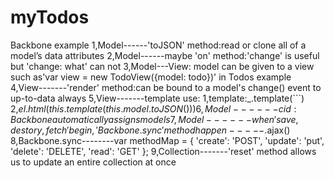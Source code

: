 myTodos
=======

Backbone example
1,Model------'toJSON' method:read or clone all of a model’s data attributes
2,Model------maybe 'on' method:'change' is useful but 'change: what' can not
3,Model---View: model can be given to a view such as'var view = new TodoView({model: todo})' in Todos example
4,View-------'render' method:can be bound to a model's change() event to up-to-data always
5,View-------template use: 1,template:_.template(```) 2,$el.html(this.template(this.model.toJSON()))
6,Model------cid :Backbone automatically assigns models
7,Model------when 'save, destory, fetch' begin,'Backbone.sync' method happen-----$.ajax()
8,Backbone.sync--------var methodMap = {
                                       'create': 'POST',
                                       'update': 'put',
                                       'delete': 'DELETE',
                                       'read': 'GET'
                                        };
9,Collection-------'reset' method allows us to update an entire collection at once

